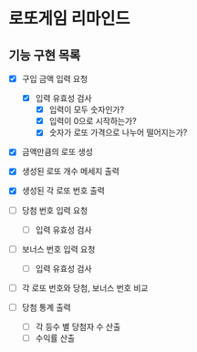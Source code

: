# 로또게임 리마인드

## 기능 구현 목록

- [x] 구입 금액 입력 요청

  - [x] 입력 유효성 검사
    - [x] 입력이 모두 숫자인가?
    - [x] 입력이 0으로 시작하는가?
    - [x] 숫자가 로또 가격으로 나누어 떨어지는가?

- [x] 금액만큼의 로또 생성

- [x] 생성된 로또 개수 메세지 출력

- [x] 생성된 각 로또 번호 출력

- [ ] 당첨 번호 입력 요청

  - [ ] 입력 유효성 검사

- [ ] 보너스 번호 입력 요청

  - [ ] 입력 유효성 검사

- [ ] 각 로또 번호와 당첨, 보너스 번호 비교

- [ ] 당첨 통계 출력
  - [ ] 각 등수 별 당첨자 수 산출
  - [ ] 수익률 산출
